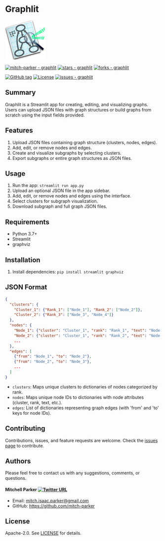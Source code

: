 # Graphlit

![alt text](https://github.com/mitch-parker/graphlit/blob/main/logo.png)

[![mitch-parker - graphlit](https://img.shields.io/static/v1?label=mitch-parker&message=graphlit&color=blue&logo=github)](https://github.com/mitch-parker/graphlit "Go to GitHub repo")
[![stars - graphlit](https://img.shields.io/github/stars/mitch-parker/graphlit?style=social)](https://github.com/mitch-parker/graphlit)
[![forks - graphlit](https://img.shields.io/github/forks/mitch-parker/graphlit?style=social)](https://github.com/mitch-parker/graphlit)

[![GitHub tag](https://img.shields.io/github/tag/mitch-parker/graphlit?include_prereleases=&sort=semver&color=blue)](https://github.com/mitch-parker/graphlit/releases/)
[![License](https://img.shields.io/badge/License-Apache--2.0-blue)](#license)
[![issues - graphlit](https://img.shields.io/github/issues/mitch-parker/graphlit)](https://github.com/mitch-parker/graphlit/issues)

## Summary

Graphlit is a Streamlit app for creating, editing, and visualizing graphs. Users can upload JSON files with graph structures or build graphs from scratch using the input fields provided.

## Features

1. Upload JSON files containing graph structure (clusters, nodes, edges).
2. Add, edit, or remove nodes and edges.
3. Create and visualize subgraphs by selecting clusters.
4. Export subgraphs or entire graph structures as JSON files.

## Usage

1. Run the app: `streamlit run app.py`
2. Upload an optional JSON file in the app sidebar.
3. Add, edit, or remove nodes and edges using the interface.
4. Select clusters for subgraph visualization.
5. Download subgraph and full graph JSON files.

## Requirements

- Python 3.7+
- Streamlit
- graphviz

## Installation

1. Install dependencies: `pip install streamlit graphviz`

## JSON Format

```json
{
  "clusters": {
    "Cluster_1": {"Rank_1": ["Node_1"], "Rank_2": ["Node_2"]},
    "Cluster_2": {"Rank_3": ["Node_3", "Node_4"]}
  },
  "nodes": {
    "Node_1": {"cluster": "Cluster_1", "rank": "Rank_1", "text": "Node 1 Text"},
    "Node_2": {"cluster": "Cluster_1", "rank": "Rank_2", "text": "Node 2 Text"},
    ...
  },
  "edges": [
    {"from": "Node_1", "to": "Node_2"},
    {"from": "Node_2", "to": "Node_3"},
    ...
  ]
}
```

- `clusters`: Maps unique clusters to dictionaries of nodes categorized by rank.
- `nodes`: Maps unique node IDs to dictionaries with node attributes (cluster, rank, text, etc.).
- `edges`: List of dictionaries representing graph edges (with 'from' and 'to' keys for node IDs).

## Contributing

Contributions, issues, and feature requests are welcome. Check the [issues page](https://github.com/mitch-parker/graphlit/issues) to contribute.

## Authors

Please feel free to contact us with any suggestions, comments, or questions.

#### Mitchell Parker [![Twitter URL](https://img.shields.io/twitter/url/https/twitter.com/bukotsunikki.svg?style=social&label=Follow%20%40Mitch_P)](https://twitter.com/Mitch_P)

- Email: <mitch.isaac.parker@gmail.com>
- GitHub: https://github.com/mitch-parker

## License

Apache-2.0. See [LICENSE](https://github.com/mitch-parker/graphlit/blob/main/LICENSE) for details.